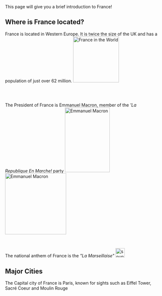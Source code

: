 <body> This page will give you a brief introduction to France! 
  <h2> Where is France located? </h2>
<p> France is located in Western Europe. It is twice the size of the UK and has a population of just over 62 million.
<img src="https://upload.wikimedia.org/wikipedia/commons/thumb/a/a4/EU-France_%28orthographic_projection%29.svg/440px-EU-France_%28orthographic_projection%29.svg.png" alt="France in the World" width="150" height="150" >  </p>
<br>
  <br>
  <p> The President of France is Emmanuel Macron, member of the <i>'La Republique En Marche! </i> party  <img src=" https://upload.wikimedia.org/wikipedia/commons/f/f4/Emmanuel_Macron_in_2019.jpg" alt="Emmanuel Macron" width="147" height="211.5" > <img src="https://upload.wikimedia.org/wikipedia/commons/thumb/9/91/Emmanuel_Macron_%2827_ao%C3%BBt_2014%29.jpg/538px-Emmanuel_Macron_%2827_ao%C3%BBt_2014%29.jpg" alt="Emmanuel Macron" width="200" height="200" > </p>
    <br>
  <p> The national anthem of France is the <i> "La Marseillaise" </i>  <img src="https://upload.wikimedia.org/wikipedia/commons/thumb/d/d6/Emoji_u1f509.svg/70px-Emoji_u1f509.svg.png" alt= "sound image" onClick="document.getElementById('audio_play').play(); return false;"  width="30" height="30" /> 
    <audio id="audio_play">
    <source src="https://upload.wikimedia.org/wikipedia/commons/3/30/La_Marseillaise.ogg" type="audio/ogg" />
      </audio>

  <h2> Major Cities </h2>
<p> The Capital city of France is Paris, known for sights such as Eiffel Tower, Sacré Coeur and Moulin Rouge
  
